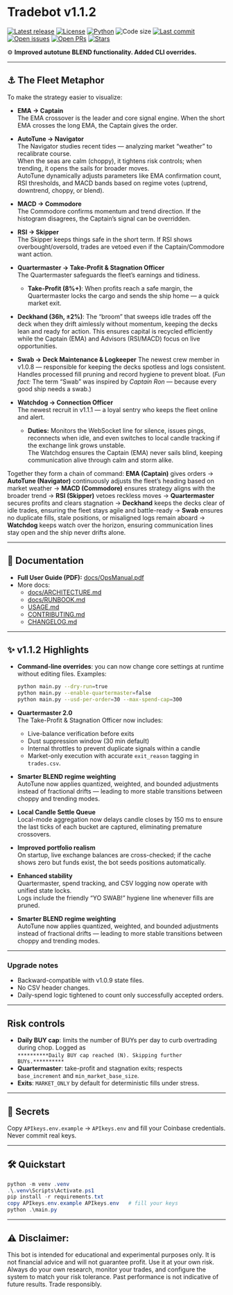 # Tradebot v1.1.2

[![Latest release](https://img.shields.io/github/v/release/Madmartigan1/tradebot?sort=semver)](https://github.com/Madmartigan1/tradebot/releases)
[![License](https://img.shields.io/github/license/Madmartigan1/tradebot)](LICENSE)
[![Python](https://img.shields.io/badge/python-3.13%2B-blue)](requirements.txt)
![Code size](https://img.shields.io/github/languages/code-size/Madmartigan1/tradebot)
[![Last commit](https://img.shields.io/github/last-commit/Madmartigan1/tradebot)](https://github.com/Madmartigan1/tradebot/commits/main)
[![Open issues](https://img.shields.io/github/issues/Madmartigan1/tradebot)](https://github.com/Madmartigan1/tradebot/issues)
[![Open PRs](https://img.shields.io/github/issues-pr/Madmartigan1/tradebot)](https://github.com/Madmartigan1/tradebot/pulls)
[![Stars](https://img.shields.io/github/stars/Madmartigan1/tradebot?style=social)](https://github.com/Madmartigan1/tradebot/stargazers)

⚙️ **Improved autotune BLEND functionality. Added CLI overrides.**

---

## ⚓ The Fleet Metaphor
To make the strategy easier to visualize:

- **EMA → Captain**  
  The EMA crossover is the leader and core signal engine. When the short EMA crosses the long EMA, the Captain gives the order.

- **AutoTune → Navigator**  
  The Navigator studies recent tides — analyzing market “weather” to recalibrate course.  
  When the seas are calm (choppy), it tightens risk controls; when trending, it opens the sails for broader moves.  
  AutoTune dynamically adjusts parameters like EMA confirmation count, RSI thresholds, and MACD bands based on regime votes (uptrend, downtrend, choppy, or blend).

- **MACD → Commodore**  
  The Commodore confirms momentum and trend direction. If the histogram disagrees, the Captain’s signal can be overridden.

- **RSI → Skipper**  
  The Skipper keeps things safe in the short term. If RSI shows overbought/oversold, trades are vetoed even if the Captain/Commodore want action.
  
- **Quartermaster → Take-Profit & Stagnation Officer**  
  The Quartermaster safeguards the fleet’s earnings and tidiness.  
  - **Take-Profit (8%+)**: When profits reach a safe margin, the Quartermaster locks the cargo and sends the ship home — a quick market exit.  

- **Deckhand (36h, ±2%)**: The “broom” that sweeps idle trades off the deck when they drift aimlessly without momentum, keeping the decks lean and ready for action.
  This ensures capital is recycled efficiently while the Captain (EMA) and Advisors (RSI/MACD) focus on live opportunities.

- **Swab → Deck Maintenance & Logkeeper** The newest crew member in v1.0.8 — responsible for keeping the decks spotless and logs consistent. Handles processed fill pruning and record hygiene to prevent bloat.
(*Fun fact:* The term “Swab” was inspired by *Captain Ron* — because every good ship needs a swab.)

- **Watchdog → Connection Officer**  
  The newest recruit in v1.1.1 — a loyal sentry who keeps the fleet online and alert.  
  - **Duties:** Monitors the WebSocket line for silence, issues pings, reconnects when idle, and even switches to local candle tracking if the exchange link grows unstable.    
  The Watchdog ensures the Captain (EMA) never sails blind, keeping communication alive through calm and storm alike.


Together they form a chain of command:
**EMA (Captain)** gives orders -> **AutoTune (Navigator)** continuously adjusts the fleet’s heading based on market weather -> **MACD (Commodore)** ensures strategy aligns with the broader trend -> **RSI (Skipper)** vetoes reckless moves -> **Quartermaster** secures profits and clears stagnation -> **Deckhand** keeps the decks clear of idle trades, ensuring the fleet stays agile and battle-ready -> **Swab** ensures no duplicate fills, stale positions, or misaligned logs remain aboard -> **Watchdog** keeps watch over the horizon, ensuring communication lines stay open and the ship never drifts alone. 

---

## 📖 Documentation
- **Full User Guide (PDF):** [docs/OpsManual.pdf](docs/OpsManual.pdf)
- More docs:
  - [docs/ARCHITECTURE.md](docs/ARCHITECTURE.md)
  - [docs/RUNBOOK.md](docs/RUNBOOK.md)
  - [USAGE.md](USAGE.md)
  - [CONTRIBUTING.md](CONTRIBUTING.md)
  - [CHANGELOG.md](CHANGELOG.md)

---

## ✨ v1.1.2 Highlights
- **Command-line overrides**: you can now change core settings at runtime without editing files.
  Examples:
  ```bash
  python main.py --dry-run=true
  python main.py --enable-quartermaster=false
  python main.py --usd-per-order=30 --max-spend-cap=300
  ```
- **Quartermaster 2.0**  
  The Take-Profit & Stagnation Officer now includes:
  - Live-balance verification before exits  
  - Dust suppression window (30 min default)  
  - Internal throttles to prevent duplicate signals within a candle  
  - Market-only execution with accurate `exit_reason` tagging in `trades.csv`.
  
- **Smarter BLEND regime weighting**  
  AutoTune now applies quantized, weighted, and bounded adjustments instead of fractional drifts — leading to more stable transitions between choppy and trending modes.

- **Local Candle Settle Queue**  
  Local-mode aggregation now delays candle closes by 150 ms to ensure the last ticks of each bucket are captured, eliminating premature crossovers.

- **Improved portfolio realism**  
  On startup, live exchange balances are cross-checked; if the cache shows zero but funds exist, the bot seeds positions automatically.

- **Enhanced stability**  
  Quartermaster, spend tracking, and CSV logging now operate with unified state locks.  
  Logs include the friendly “YO SWAB!” hygiene line whenever fills are pruned.
  
- **Smarter BLEND regime weighting**  
  AutoTune now applies quantized, weighted, and bounded adjustments instead of fractional drifts — leading to more stable transitions between choppy and trending modes.

---

### Upgrade notes
- Backward-compatible with v1.0.9 state files.  
- No CSV header changes.  
- Daily-spend logic tightened to count only successfully accepted orders.

---

## Risk controls

- **Daily BUY cap**: limits the number of BUYs per day to curb overtrading during chop. Logged as  
  `**********Daily BUY cap reached (N). Skipping further BUYs.**********`
- **Quartermaster**: take-profit and stagnation exits; respects `base_increment` and `min_market_base_size`.
- **Exits**: `MARKET_ONLY` by default for deterministic fills under stress.

---

## 🔐 Secrets
Copy `APIkeys.env.example` -> `APIkeys.env` and fill your Coinbase credentials.  
Never commit real keys.

---

## 🛠️ Quickstart
```powershell
python -m venv .venv
.\.venv\Scripts\Activate.ps1
pip install -r requirements.txt
copy APIkeys.env.example APIkeys.env   # fill your keys
python .\main.py
```

---

## ⚠️ Disclaimer:
This bot is intended for educational and experimental purposes only. It is not financial advice and will not guarantee profit. Use it at your own risk.
Always do your own research, monitor your trades, and configure the system to match your risk tolerance.
Past performance is not indicative of future results. Trade responsibly.
